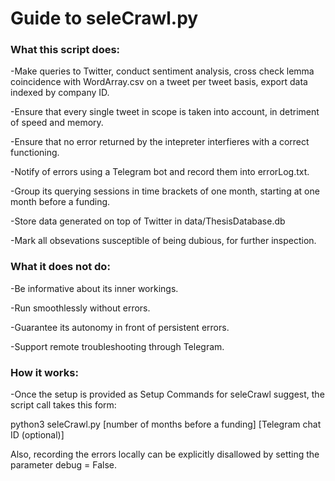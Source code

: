 # Guide to seleCrawl.py

### What this script does:  

  -Make queries to Twitter, conduct sentiment analysis, cross check lemma coincidence with WordArray.csv on a tweet per tweet basis, export data indexed by company ID.  
  
  -Ensure that every single tweet in scope is taken into account, in detriment of speed and memory.  
  
  -Ensure that no error returned by the intepreter interfieres with a correct functioning.  
  
  -Notify of errors using a Telegram bot and record them into errorLog.txt.  
  
  -Group its querying sessions in time brackets of one month, starting at one month before a funding.  
  
  -Store data generated on top of Twitter in data/ThesisDatabase.db  
  
  -Mark all obsevations susceptible of being dubious, for further inspection.
  
  
 ### What it does not do:  

  -Be informative about its inner workings.  
  
  -Run smoothlessly without errors.  
  
  -Guarantee its autonomy in front of persistent errors.  
  
  -Support remote troubleshooting through Telegram.  
  
  
  ### How it works:  
  
  
  -Once the setup is provided as Setup Commands for seleCrawl suggest, the script call takes this form:  
  
  
  python3 seleCrawl.py [number of months before a funding] [Telegram chat ID (optional)]  
  
  
  
  Also, recording the errors locally can be explicitly disallowed by setting the parameter debug = False.  
  
